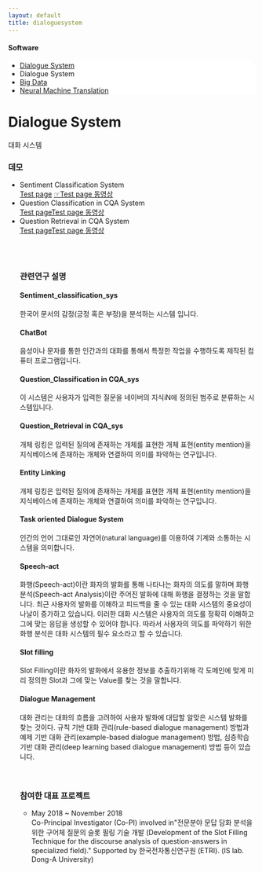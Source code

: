 ```yaml
---
layout: default
title: dialoguesystem
---
```

<h4>Software</h4>
 <div class="linklink" style = "background-color:#ffffff;border-radius:0 15px">
          <ul class="posts-list">
           <li class="post-link">
                <a class="post-title" href="https://youngjoongko.github.io/Software/dialoguesystem/">Dialogue System</a>
           </li>
           <li>
                Dialogue System
           </li>
           <li class="post-link">
                <a class="post-title" href="https://youngjoongko.github.io/Software/bigdata/">Big Data</a>
           </li>
           <li class="post-link">
                <a class="post-title" href="https://youngjoongko.github.io/Software/neuralmachinetranslation/">Neural Machine Translation</a>
           </li>
          </ul>
  </div>
  
  
  <div class="post">
  <h1 class="pageTitle">Dialogue System </h1>	
  <p class="meta">대화 시스템</p>
  
  <p>
  <h3>데모</h3>
  <ul class="posts-list">
    <li>Sentiment Classification System 
    </li>
    <a href="demo_sentimental.jsp">Test page</a> <a href="http://dais.donga.ac.kr/files/dais/board/univislab/Sentiment_Classification.zip">☞Test page 동영상</a>
    <li>Question Classification in CQA System
    </li>
    <a href="demo_question_classification.jsp">Test page</a><a href="http://dais.donga.ac.kr/files/dais/board/univislab/Question_Classification.zip">Test page 동영상</a>
    <li>Question Retrieval in CQA System
    </li>
    <a href="demo_question_retrival.jsp">Test page</a><a href="http://dais.donga.ac.kr/files/dais/board/univislab/Question_Retrieval.zip">Test page 동영상</a>
    
  <br><br>
  <h3>관련연구 설명</h3>
  <h4>Sentiment_classification_sys </h4>
  한국어 문서의 감정(긍정 혹은 부정)을 분석하는 시스템 입니다.
  <br>
  <h4>ChatBot</h4>
  음성이나 문자를 통한 인간과의 대화를 통해서 특정한 작업을 수행하도록 제작된 컴퓨터 프로그램입니다.<br>
  <h4>Question_Classification in CQA_sys</h4>
  이 시스템은 사용자가 입력한 질문을 네이버의 지식iN에 정의된 범주로 분류하는 시스템입니다.<br>
  <h4> Question_Retrieval in CQA_sys </h4>
  개체 링킹은 입력된 질의에 존재하는 개체를 표현한 개체 표현(entity mention)을 지식베이스에 존재하는 개체와 연결하여 의미를 파악하는 연구입니다.<br>
  <h4>Entity Linking </h4>
  개체 링킹은 입력된 질의에 존재하는 개체를 표현한 개체 표현(entity mention)을 지식베이스에 존재하는 개체와 연결하여 의미를 파악하는 연구입니다.<br>
  <h4>Task oriented Dialogue System </h4>
  인간의 언어 그대로인 자연어(natural language)를 이용하여 기계와 소통하는 시스템을 의미합니다.<br>
  <h4>Speech-act</h4>
  화행(Speech-act)이란 화자의 발화를 통해 나타나는 화자의 의도를 말하며 화행 분석(Speech-act Analysis)이란 주어진 발화에 대해 화행을 결정하는 것을 말합니다. 최근 사용자의 발화를 이해하고 피드백을 줄 수 있는 대화 시스템의 중요성이 나날이 증가하고 있습니다. 이러한 대화 시스템은 사용자의 의도를 정확히 이해하고 그에 맞는 응답을 생성할 수 있어야 합니다. 따라서 사용자의 의도를 파악하기 위한 화행 분석은 대화 시스템의 필수 요소라고 할 수 있습니다.<br>
  <h4>Slot filling</h4>
  Slot Filling이란 화자의 발화에서 유용한 정보를 추출하기위해 각 도메인에 맞게 미리 정의한 Slot과 그에 맞는 Value를 찾는 것을 말합니다.<br>
  <h4>Dialogue Management</h4>
  대화 관리는 대화의 흐름을 고려하여 사용자 발화에 대답할 알맞은 시스템 발화를 찾는 것이다. 규칙 기반 대화 관리(rule-based dialogue management) 방법과 예제 기반 대화 관리(example-based dialogue management) 방법, 심층학습 기반 대화 관리(deep learning based dialogue management) 방법 등이 있습니다. <br><br><br>
  
  <h3>참여한 대표 프로젝트</h3>
  <ul>
   <li>May 2018 ~ November 2018 
   </li>
   Co-Principal Investigator (Co-PI) involved in"전문분야 문답 담화 분석을 위한 구어체 질문의 슬롯 필링 기술 개발 (Development of the Slot Filling Technique for the discourse analysis of question-answers in specialized field)."
  Supported by 한국전자통신연구원 (ETRI).
  (IS lab. Dong-A University)
   
    
    
  
  
